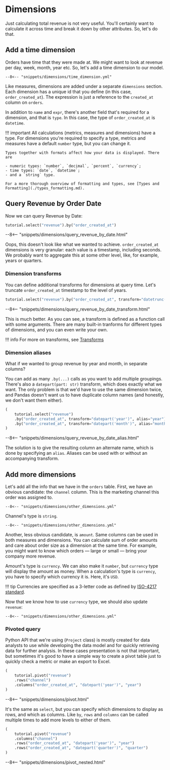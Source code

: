 # Dimensions

Just calculating total revenue is not very useful. You'll certainly want to calculate it
across time and break it down by other attributes. So, let's do that.


## Add a time dimension

Orders have time that they were made at. We might want to look at revenue per day, week,
month, year etc. So, let's add a time dimension to our model.

```{ .yaml title=project.yml hl_lines="14 15 16 17 18"}
--8<-- "snippets/dimensions/time_dimension.yml"
```

Like measures, dimensions are added under a separate `dimensions` section. Each dimension
has a unique id that you define (in this case, `order_created_at`). The expression is
just a reference to the `created_at` column on `orders`.

In addition to `name` and `expr`, there's another field that's required for a dimension,
and that is `type`. In this case, the type of `order_created_at` is `datetime`.

!!! important
    All calculations (metrics, measures and dimensions) have a type. For dimensions you're
    required to specify a type, metrics and measures have a default `number` type, but
    you can change it.

    Types together with formats affect how your data is displayed. There are

    - numeric types: `number`, `decimal`, `percent`, `currency`;
    - time types: `date`, `datetime`;
    - and a `string` type.

    For a more thorough overview of formatting and types, see [Types and Formatting](./types_formatting.md).


## Query Revenue by Order Date

Now we can query Revenue by Date:

```py
tutorial.select("revenue").by("order_created_at")
```

--8<-- "snippets/dimensions/query_revenue_by_date.html"

Oops, this doesn't look like what we wanted to achieve. `order_created_at` dimensions
is very granular: each value is a timestamp, including seconds. We probably want to
aggregate this at some other level, like, for example, years or quarters.

### Dimension transforms

You can define additional transforms for dimensions at query time. Let's truncate
`order_created_at` timestamp to the level of years.

```py
tutorial.select("revenue").by("order_created_at", transform="datetrunc('year')")
```

--8<-- "snippets/dimensions/query_revenue_by_date_transform.html"

This is much better. As you can see, a transform is defined as a function call with some
arguments. There are many built-in tranforms for different types of dimensions, and you
can even write your own.

!!! info
    For more on transforms, see [Transforms](./transforms.md)

### Dimension aliases

What if we wanted to group revenue by year and month, in separate columns?

You can add as many `.by(...)` calls as you want to add multiple groupings. There's also
a `datepart(part: str)` transform, which does exactly what we want. The only problem is
that we'd have to use the same dimension twice, and Pandas doesn't want us to have
duplicate column names (and honestly, we don't want them either).

```py
(
    tutorial.select("revenue")
    .by("order_created_at", transform="datepart('year')", alias="year")
    .by("order_created_at", transform="datepart('month')", alias="month")
)
```

--8<-- "snippets/dimensions/query_revenue_by_date_alias.html"

The solution is to give the resulting column an alternate name, which is done by
specifying an `alias`. Aliases can be used with or without an accompanying transform.


## Add more dimensions

Let's add all the info that we have in the `orders` table. First, we have an obvious
candidate: the `channel` column. This is the marketing channel this order was assigned
to.

```{ .yaml title=project.yml hl_lines="21 22 23 24" }
--8<-- "snippets/dimensions/other_dimensions.yml"
```

Channel's type is `string`.

```{ .yaml title=project.yml hl_lines="25 26 27 28 29" }
--8<-- "snippets/dimensions/other_dimensions.yml"
```

Another, less obvious candidate, is `amount`. Same columns can be used in both measures
and dimensions. You can calculate sum of order amounts and care about order size as a
dimension at the same time. For example, you might want to know which orders — large or
small — bring your company more revenue.

Amount's type is `currency`. We can also make it `number`, but `currency` type will
display the amount as money. When a calculation's type is `currency`, you have to specify
which currency it is. Here, it's `USD`.

!!! tip
    Currencies are specified as a 3-letter code as defined by
    [ISO-4217 standard](https://en.wikipedia.org/wiki/ISO_4217).

Now that we know how to use `currency` type, we should also update `revenue`:

```{ .yaml title=project.yml hl_lines="14 15" }
--8<-- "snippets/dimensions/other_dimensions.yml"
```

### Pivoted query

Python API that we're using (`Project` class) is mostly created for data analysts to use
while developing the data model and for quickly retrieving data for further analysis.
In these cases presentation is not that important, but sometimes it's good to have a
simple way to create a pivot table just to quickly check a metric or make an export to
Excel.

```py
(
    tutorial.pivot("revenue")
    .rows("channel")
    .columns("order_created_at", "datepart('year')", "year")
)
```
--8<-- "snippets/dimensions/pivot.html"

It's the same as `select`, but you can specify which dimensions to display as rows, and
which as columns. Like `by`, `rows` and `columns` can be called multiple times to add
more levels to either of them.

```py
(
    tutorial.pivot("revenue")
    .columns("channel")
    .rows("order_created_at", "datepart('year')", "year")
    .rows("order_created_at", "datepart('quarter')", "quarter")
)
```

--8<-- "snippets/dimensions/pivot_nested.html"
